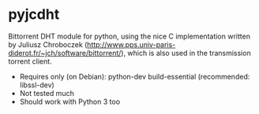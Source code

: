 pyjcdht
=======

Bittorrent DHT module for python, using the nice C implementation written by Juliusz Chroboczek (http://www.pps.univ-paris-diderot.fr/~jch/software/bittorrent/), which is also used in the transmission torrent client.

- Requires only (on Debian): python-dev build-essential (recommended: libssl-dev)
- Not tested much
- Should work with Python 3 too

